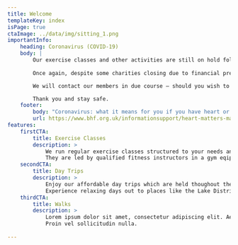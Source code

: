 ```yaml
---
title: Welcome
templateKey: index
isPage: true
ctaImage: ../data/img/sitting_1.png
importantInfo:
    heading: Coronavirus (COVID-19)
    body: |
        Our exercise classes and other activities are still on hold following government guidelines. Our funding is secure, and we will reinstate them once we are confident that the appropriate measures have been implemented to ensure your health and wellbeing.
        
        Once again, despite some charities closing due to financial pressures, the group is not in that position and The Trustees look forward to seeing you all again in the future.

        We will contact our members in due course – should you wish to contact us please contact Barry on 0191 5656892 or Jim on 0191 5226750.

        Thank you and stay safe.
    footer:
        body: "Coronavirus: what it means for you if you have heart or circulatory disease."
        url: https://www.bhf.org.uk/informationsupport/heart-matters-magazine/news/coronavirus-and-your-health
features:
    firstCTA:
        title: Exercise Classes
        description: >
            We run regular exercise classes structured to your needs and ability. 
            They are led by qualified fitness instructors in a gym eqipped with a range of exercise equipment. 
    secondCTA:
        title: Day Trips
        description: >
            Enjoy our affordable day trips which are held thoughout the year. 
            Experience relaxing days out to places like the Lake District, Christmas Markets and many more.
    thirdCTA:
        title: Walks
        description: >
            Lorem ipsum dolor sit amet, consectetur adipiscing elit. Aenean eget sagittis eros. 
            Proin vel sollicitudin nulla.
            
---
```

